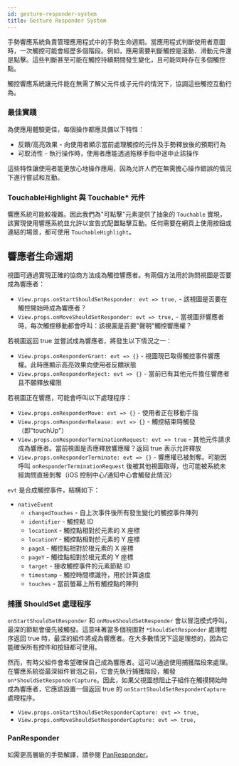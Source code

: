 ```yaml
---
id: gesture-responder-system
title: Gesture Responder System
---
```


手勢響應系統負責管理應用程式中的手勢生命週期。當應用程式判斷使用者意圖時，一次觸控可能會經歷多個階段。例如，應用需要判斷觸控是滾動、滑動元件還是點擊。這些判斷甚至可能在觸控持續期間發生變化，且可能同時存在多個觸控點。

觸控響應系統讓元件能在無需了解父元件或子元件的情況下，協調這些觸控互動行為。

### 最佳實踐

為使應用體驗更佳，每個操作都應具備以下特性：

- 反饋/高亮效果 - 向使用者顯示當前處理觸控的元件及手勢釋放後的預期行為
- 可取消性 - 執行操作時，使用者應能透過拖移手指中途中止該操作

這些特性讓使用者能更放心地操作應用，因為允許人們在無需擔心操作錯誤的情況下進行嘗試和互動。

### TouchableHighlight 與 Touchable* 元件

響應系統可能較複雜。因此我們為"可點擊"元素提供了抽象的 `Touchable` 實現，該實現使用響應系統並允許以宣告式配置點擊互動。任何需要在網頁上使用按鈕或連結的場景，都可使用 `TouchableHighlight`。

## 響應者生命週期

視圖可通過實現正確的協商方法成為觸控響應者。有兩個方法用於詢問視圖是否要成為響應者：

- `View.props.onStartShouldSetResponder: evt => true,` - 該視圖是否要在觸控開始時成為響應者？
- `View.props.onMoveShouldSetResponder: evt => true,` - 當視圖非響應者時，每次觸控移動都會呼叫：該視圖是否要"聲明"觸控響應權？

若視圖返回 true 並嘗試成為響應者，將發生以下情況之一：

- `View.props.onResponderGrant: evt => {}` - 視圖現已取得觸控事件響應權。此時應顯示高亮效果向使用者反饋狀態
- `View.props.onResponderReject: evt => {}` - 當前已有其他元件擔任響應者且不願釋放權限

若視圖正在響應，可能會呼叫以下處理程序：

- `View.props.onResponderMove: evt => {}` - 使用者正在移動手指
- `View.props.onResponderRelease: evt => {}` - 觸控結束時觸發（即"touchUp"）
- `View.props.onResponderTerminationRequest: evt => true` - 其他元件請求成為響應者。當前視圖是否應釋放響應權？返回 true 表示允許釋放
- `View.props.onResponderTerminate: evt => {}` - 響應權已被剝奪。可能因呼叫 `onResponderTerminationRequest` 後被其他視圖取得，也可能被系統未經詢問直接剝奪（iOS 控制中心/通知中心會觸發此情況）

`evt` 是合成觸控事件，結構如下：

- `nativeEvent`
  - `changedTouches` - 自上次事件後所有發生變化的觸控事件陣列
  - `identifier` - 觸控點 ID
  - `locationX` - 觸控點相對於元素的 X 座標
  - `locationY` - 觸控點相對於元素的 Y 座標
  - `pageX` - 觸控點相對於根元素的 X 座標
  - `pageY` - 觸控點相對於根元素的 Y 座標
  - `target` - 接收觸控事件的元素節點 ID
  - `timestamp` - 觸控時間標識符，用於計算速度
  - `touches` - 當前螢幕上所有觸控點的陣列

### 捕獲 ShouldSet 處理程序

`onStartShouldSetResponder` 和 `onMoveShouldSetResponder` 會以冒泡模式呼叫，最深的節點會優先被觸發。這意味著當多個視圖對 `*ShouldSetResponder` 處理程序返回 true 時，最深的組件將成為響應者。在大多數情況下這是理想的，因為它能確保所有控件和按鈕都可使用。

然而，有時父組件會希望確保自己成為響應者。這可以通過使用捕獲階段來處理。在響應系統從最深組件冒泡之前，它會先執行捕獲階段，觸發 `on*ShouldSetResponderCapture`。因此，如果父視圖想阻止子組件在觸摸開始時成為響應者，它應該設置一個返回 true 的 `onStartShouldSetResponderCapture` 處理程序。

- `View.props.onStartShouldSetResponderCapture: evt => true,`
- `View.props.onMoveShouldSetResponderCapture: evt => true,`

### PanResponder

如需更高層級的手勢解譯，請參閱 [PanResponder](panresponder.md)。